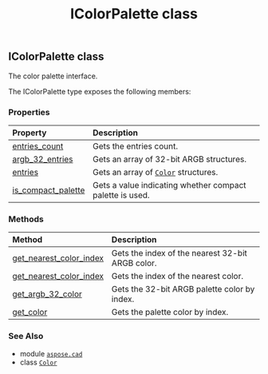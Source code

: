 ﻿---
title: IColorPalette class
second_title: Aspose.CAD for Python via .NET API References
description: 
type: docs
weight: 170
url: /python-net/aspose.cad/icolorpalette/
is_root: false
---

## IColorPalette class

The color palette interface.



The IColorPalette type exposes the following members:

### Properties
| Property | Description |
| :- | :- |
| [entries_count](/cad/python-net/aspose.cad/icolorpalette/entries_count) | Gets the entries count. |
| [argb_32_entries](/cad/python-net/aspose.cad/icolorpalette/argb_32_entries) | Gets an array of 32-bit ARGB structures. |
| [entries](/cad/python-net/aspose.cad/icolorpalette/entries) | Gets an array of [`Color`](/cad/python-net/aspose.cad/color) structures. |
| [is_compact_palette](/cad/python-net/aspose.cad/icolorpalette/is_compact_palette) | Gets a value indicating whether compact palette is used. |


### Methods
| Method | Description |
| :- | :- |
| [get_nearest_color_index](/cad/python-net/aspose.cad/icolorpalette/get_nearest_color_index/#int) | Gets the index of the nearest 32-bit ARGB color. |
| [get_nearest_color_index](/cad/python-net/aspose.cad/icolorpalette/get_nearest_color_index/#aspose.cad.Color) | Gets the index of the nearest color. |
| [get_argb_32_color](/cad/python-net/aspose.cad/icolorpalette/get_argb_32_color/#int) | Gets the 32-bit ARGB palette color by index. |
| [get_color](/cad/python-net/aspose.cad/icolorpalette/get_color/#int) | Gets the palette color by index. |



### See Also
* module [`aspose.cad`](..)
* class [`Color`](/cad/python-net/aspose.cad/color)
